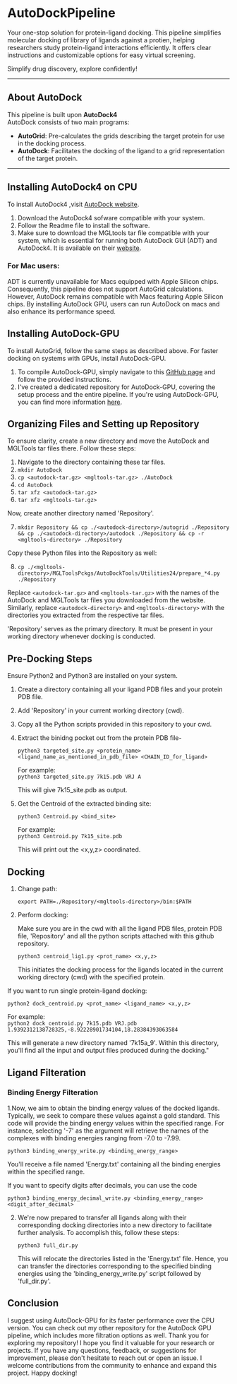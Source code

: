 # AutoDockPipeline

Your one-stop solution for protein-ligand docking. This pipeline simplifies molecular docking of library of ligands against a protien, helping researchers study protein-ligand interactions efficiently. It offers clear instructions and customizable options for easy virtual screening. 

Simplify drug discovery, explore confidently!

---

## About AutoDock 

This pipeline is built upon **AutoDock4**
<br>
AutoDock consists of two main programs:

- **AutoGrid**: Pre-calculates the grids describing the target protein for use in the docking process.
- **AutoDock**: Facilitates the docking of the ligand to a grid representation of the target protein.

---

## Installing AutoDock4 on CPU

To install AutoDock4 ,visit [AutoDock website](https://autodock.scripps.edu/download-autodock4/).
<br>
1. Download the AutoDock4 sofware compatible with your system.
2. Follow the Readme file to install the software.
3. Make sure to download the MGLtools tar file compatible with your system, which is essential for running both AutoDock GUI (ADT) and AutoDock4. It is available on their [website](https://ccsb.scripps.edu/mgltools/).

### For Mac users:

ADT is currently unavailable for Macs equipped with Apple Silicon chips. Consequently, this pipeline does not support AutoGrid calculations. However, AutoDock remains compatible with Macs featuring Apple Silicon chips. By installing AutoDock GPU, users can run AutoDock on macs and also enhance its performance speed.

## Installing AutoDock-GPU

To install AutoGrid, follow the same steps as described above. For faster docking on systems with GPUs, install AutoDock-GPU. 

1. To compile AutoDock-GPU, simply navigate to this [GitHub page](https://github.com/ccsb-scripps/AutoDock-GPU) and follow the provided instructions.
2. I've created a dedicated repository for AutoDock-GPU, covering the setup process and the entire pipeline. If you're using AutoDock-GPU, you can find more information [here]().

## Organizing Files and Setting up Repository

To ensure clarity, create a new directory and move the AutoDock and MGLTools tar files there. Follow these steps:

1. Navigate to the directory containing these tar files.
2. `mkdir AutoDock`
3. `cp <autodock-tar.gz> <mgltools-tar.gz> ./AutoDock`
4. `cd AutoDock`
5. `tar xfz <autodock-tar.gz>`
6. `tar xfz <mgltools-tar.gz>`

Now, create another directory named 'Repository'.

7. `mkdir Repository && cp ./<autodock-directory>/autogrid ./Repository && cp ./<autodock-directory>/autodock ./Repository && cp -r <mgltools-directory> ./Repository`

Copy these Python files into the Repository as well:

8. `cp ./<mgltools-directory>/MGLToolsPckgs/AutoDockTools/Utilities24/prepare_*4.py ./Repository`

Replace `<autodock-tar.gz>` and `<mgltools-tar.gz>` with the names of the AutoDock and MGLTools tar files you downloaded from the website. Similarly, replace `<autodock-directory>` and `<mgltools-directory>` with the directories you extracted from the respective tar files.

'Repository' serves as the primary directory. It must be present in your working directory whenever docking is conducted.

## Pre-Docking Steps

Ensure Python2 and Python3 are installed on your system.

1. Create a directory containing all your ligand PDB files and your protein PDB file.
2. Add 'Repository' in your current working directory (cwd).
3. Copy all the Python scripts provided in this repository to your cwd.
4. Extract the binidng pocket out from the protein PDB file-
   
   `python3 targeted_site.py <protein_name> <ligand_name_as_mentioned_in_pdb_file> <CHAIN_ID_for_ligand>`

   For example:
   <br>
   `python3 targeted_site.py 7k15.pdb VRJ A`

   This will give 7k15_site.pdb as output.

   
5. Get the Centroid of the extracted binding site:
   
   `python3 Centroid.py <bind_site>`

   
   For example:
   <br>
   `python3 Centroid.py 7k15_site.pdb`

   This will print out the <x,y,z> coordinated. 

 ## Docking

 1. Change path:

    `export PATH=./Repository/<mgltools-directory>/bin:$PATH`

2. Perform docking:

   Make sure you are in the cwd with all the ligand PDB files, protein PDB file, 'Repository' and all the python scripts attached with this github repository.

    `python3 centroid_lig1.py <prot_name> <x,y,z>`

   This initiates the docking process for the ligands located in the current working directory (cwd) with the specified protein.

If you want to run single protein-ligand docking:

`python2 dock_centroid.py <prot_name> <ligand_name> <x,y,z>`

For example:
<br>
`python2 dock_centroid.py 7k15.pdb VRJ.pdb 1.9392312138728325,-8.92228901734104,18.28384393063584`

This will generate a new directory named '7k15a_9'. Within this directory, you'll find all the input and output files produced during the docking."

## Ligand Filteration

### Binding Energy Filteration

1.Now, we aim to obtain the binding energy values of the docked ligands. Typically, we seek to compare these values against a gold standard. This code will provide the binding energy values within the specified range. For instance, selecting '-7' as the argument will retrieve the names of the complexes with binding energies ranging from -7.0 to -7.99.

   `python3 binding_energy_write.py <binding_energy_range>`

   You'll receive a file named 'Energy.txt' containing all the binding energies within the specified range.

   If you want to specify digits after decimals, you can use the code

   `python3 binding_energy_decimal_write.py <binding_energy_range> <digit_after_decimal>`

2. We're now prepared to transfer all ligands along with their corresponding docking directories into a new directory to facilitate further analysis. To accomplish this, follow these steps:

   `python3 full_dir.py`

   This will relocate the directories listed in the 'Energy.txt' file. Hence, you can transfer the directories corresponding to the specified binding energies using the 'binding_energy_write.py' script followed by 'full_dir.py'.

## Conclusion

I suggest using AutoDock-GPU for its faster performance over the CPU version. You can check out my other repository for the AutoDock GPU pipeline, which includes more filtration options as well. Thank you for exploring my repository! I hope you find it valuable for your research or projects. If you have any questions, feedback, or suggestions for improvement, please don't hesitate to reach out or open an issue. I welcome contributions from the community to enhance and expand this project. Happy docking!


 

 











